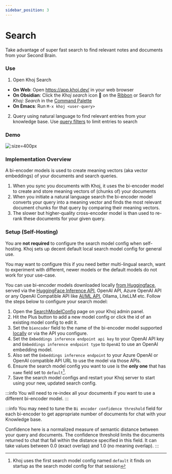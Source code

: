 ```yaml
---
sidebar_position: 3
---
```


# Search

Take advantage of super fast search to find relevant notes and documents from your Second Brain.

### Use
1. Open Khoj Search
  - **On Web**: Open https://app.khoj.dev/ in your web browser
  - **On Obsidian**: Click the *Khoj search* icon 🔎 on the [Ribbon](https://help.obsidian.md/User+interface/Workspace/Ribbon) or Search for *Khoj: Search* in the [Command Palette](https://help.obsidian.md/Plugins/Command+palette)
  - **On Emacs**: Run `M-x khoj <user-query>`
2. Query using natural language to find relevant entries from your knowledge base. Use [query filters](/miscellaneous/query-filters) to limit entries to search

### Demo
![](/img/search_agents_markdown.png ':size=400px')


### Implementation Overview
A bi-encoder models is used to create meaning vectors (aka vector embeddings) of your documents and search queries.
1. When you sync you documents with Khoj, it uses the bi-encoder model to create and store meaning vectors of (chunks of) your documents
2. When you initiate a natural language search the bi-encoder model converts your query into a meaning vector and finds the most relevant document chunks for that query by comparing their meaning vectors.
3. The slower but higher-quality cross-encoder model is than used to re-rank these documents for your given query.

### Setup (Self-Hosting)
You are **not required** to configure the search model config when self-hosting. Khoj sets up decent default local search model config for general use.

You may want to configure this if you need better multi-lingual search, want to experiment with different, newer models or the default models do not work for your use-case.

You can use bi-encoder models downloaded locally [from Huggingface](https://huggingface.co/models?library=sentence-transformers), served via the [HuggingFace Inference API](https://endpoints.huggingface.co/), OpenAI API, Azure OpenAI API or any OpenAI Compatible API like [AI/ML API](https://aimlapi.com/app/?utm_source=khoj&utm_medium=github&utm_campaign=integration), Ollama, LiteLLM etc. Follow the steps below to configure your search model:

1. Open the [SearchModelConfig](http://localhost:42110/server/admin/database/searchmodelconfig/) page on your Khoj admin panel.
2. Hit the Plus button to add a new model config or click the id of an existing model config to edit it.
3. Set the `biencoder` field to the name of the bi-encoder model supported [locally](https://huggingface.co/models?library=sentence-transformers) or via the API you configure.
4. Set the `Embeddings inference endpoint api key` to your OpenAI API key and `Embeddings inference endpoint type` to `OpenAI` to use an OpenAI embedding model.
5. Also set the `Embeddings inference endpoint` to your Azure OpenAI or OpenAI compatible API URL to use the model via those APIs.
6. Ensure the search model config you want to use is the **only one** that has `name` field set to `default`[^1].
7. Save the search model configs and restart your Khoj server to start using your new, updated search config.

:::info
You will need to re-index all your documents if you want to use a different bi-encoder model.
:::

:::info
You may need to tune the `Bi encoder confidence threshold` field for each bi-encoder to get appropriate number of documents for chat with your Knowledge base.

Confidence here is a normalized measure of semantic distance between your query and documents. The confidence threshold limits the documents returned to chat that fall within the distance specified in this field. It can take values between 0.0 (exact overlap) and 1.0 (no meaning overlap).
:::

[^1]: Khoj uses the first search model config named `default` it finds on startup as the search model config for that session
